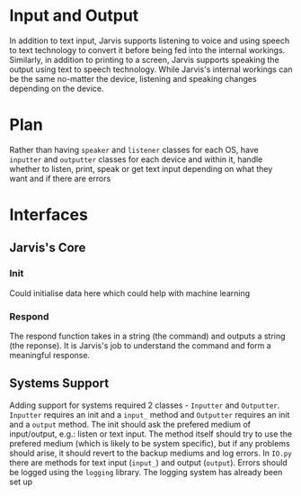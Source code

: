 # Input and Output

In addition to text input, Jarvis supports listening to voice and using speech to text technology to convert it before being fed into the internal workings. Similarly, in addition to printing to a screen, Jarvis supports speaking the output using text to speech technology. While Jarvis's internal workings can be the same no-matter the device, listening and speaking changes depending on the device.

# Plan

Rather than having `speaker` and `listener` classes for each OS, have `inputter` and `outputter` classes for each device and within it, handle whether to listen, print, speak or get text input depending on what they want and if there are errors

# Interfaces

## Jarvis's Core

### Init

Could initialise data here which could help with machine learning

### Respond

The respond function takes in a string (the command) and outputs a string (the reponse). It is Jarvis's job to understand the command and form a meaningful response.

## Systems Support

Adding support for systems required 2 classes - `Inputter` and `Outputter`. `Inputter` requires an init and a `input_` method and `Outputter` requires an init and a `output` method. The init should ask the prefered medium of input/output, e.g.: listen or text input. The method itself should try to use the prefered medium (which is likely to be system specific), but if any problems should arise, it should revert to the backup mediums and log errors. In `IO.py` there are methods for text input (`input_`) and output (`output`). Errors should be logged using the `logging` library. The logging system has already been set up